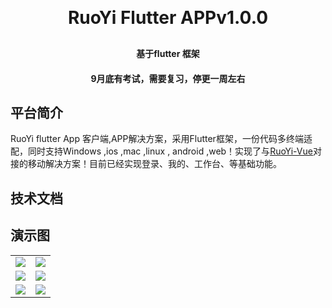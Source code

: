 
<h1 align="center" style="margin: 30px 0 30px; font-weight: bold;">RuoYi Flutter APPv1.0.0</h1>
<h4 align="center">基于flutter 框架</h4>
<h4 align="center"> 9月底有考试，需要复习，停更一周左右</h4>

## 平台简介

RuoYi flutter App 客户端,APP解决方案，采用Flutter框架，一份代码多终端适配，同时支持Windows ,ios ,mac ,linux , android ,web！实现了与[RuoYi-Vue](https://gitee.com/y_project/RuoYi-Vue)对接的移动解决方案！目前已经实现登录、我的、工作台、等基础功能。


## 技术文档


## 演示图
<table>
    <tr>
        <td><img src="https://mouor001.oss-cn-beijing.aliyuncs.com/login.png"/></td>
        <td><img src="https://mouor001.oss-cn-beijing.aliyuncs.com/work.png"/></td>
    </tr>
     <tr>
        <td><img src="https://mouor001.oss-cn-beijing.aliyuncs.com/my.png"/></td>
        <td><img src="https://mouor001.oss-cn-beijing.aliyuncs.com/info.png"/></td>
    </tr>
     <tr>
        <td><img src="https://mouor001.oss-cn-beijing.aliyuncs.com/settings.png"/></td>
        <td><img src="https://mouor001.oss-cn-beijing.aliyuncs.com/editpwd.png"/></td>
    </tr>
</table>

 


